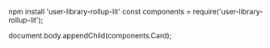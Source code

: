 npm install 'user-library-rollup-lit'
const components = require('user-library-rollup-lit');

document.body.appendChild(components.Card);
